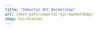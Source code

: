 ```yaml
---
title: "Immortal NYC Barbershop"
url: /deer-park/immortal-nyc-barbershop/
shop: hairdresser
---
```

